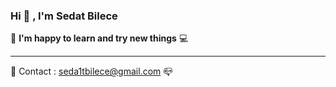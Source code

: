### Hi  👋 , I'm Sedat Bilece
 :iphone:  **I'm happy to learn and try new things**  :computer:
***
:e-mail: Contact : seda1tbilece@gmail.com :mailbox_closed:




<!--
**sedatbilece/sedatbilece** is a ✨ _special_ ✨ repository because its `README.md` (this file) appears on your GitHub profile.

Here are some ideas to get you started:

- 🔭 I’m currently working on ...
- 🌱 I’m currently learning ...
- 👯 I’m looking to collaborate on ...
- 🤔 I’m looking for help with ...
- 💬 Ask me about ...
- 📫 How to reach me: ...
- 😄 Pronouns: ...
- ⚡ Fun fact: ...
-->
